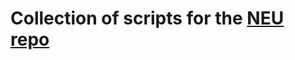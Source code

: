 # Collection of scripts for the [NEU repo](https://github.com/NotEnoughUpdates/NotEnoughUpdates-REPO)
